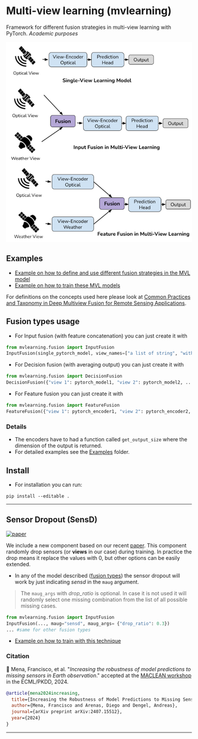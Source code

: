 # Multi-view learning (mvlearning)
Framework for different fusion strategies in multi-view learning with PyTorch. _Academic purposes_

![Multi-view Learning](imgs/illustration.png)

## Examples
* [Example on how to define and use different fusion strategies in the MVL model](./examples/different_fusion_strategies.ipynb)
* [Example on how to train these MVL models](./examples/train_examples.ipynb)

For definitions on the concepts used here please look at [Common Practices and Taxonomy in Deep Multiview Fusion for Remote Sensing Applications](https://ieeexplore.ieee.org/document/10418966).


## Fusion types usage
* For Input fusion (with feature concatenation) you can just create it with
```python
from mvlearning.fusion import InputFusion
InputFusion(single_pytorch_model, view_names=["a list of string", "with the names of the views"])
```
* For Decision fusion (with averaging output) you can just create it with
```python
from mvlearning.fusion import DecisionFusion
DecisionFusion({"view 1": pytorch_model1, "view 2": pytorch_model2, ...})
```
* For Feature fusion you can just create it with
```python
from mvlearning.fusion import FeatureFusion
FeatureFusion({"view 1": pytorch_encoder1, "view 2": pytorch_encoder2, ...}, pytorch_merge_module, pytorch_model_head)
```

### Details
* The encoders have to had a function called ```get_output_size``` where the dimension of the output is returned.
* For detailed examples see the [Examples](./examples) folder.


## Install

* For installation you can run:
```
pip install --editable .
```

---

## Sensor Dropout (SensD)

[![paper](https://img.shields.io/badge/arXiv-2407.15512-D12424)](https://www.arxiv.org/abs/2407.15512) 

We include a new component based on our recent [paper](#citation). This component randomly drop sensors (or **views** in our case) during training. In practice the drop means it replace the values with 0, but other options can be easily extended. 

* In any of the model described ([fusion types](#fusion-types-usage)) the sensor dropout will work by just indicating *sensd* in the ``maug`` argument.  
> The ``maug_args`` with *drop_ratio* is optional. In case it is not used it will randomly select one missing combination from the list of all possible missing cases.
```python
from mvlearning.fusion import InputFusion
InputFusion(..., maug="sensd", maug_args= {"drop_ratio": 0.3})
... #same for other fusion types
```

* [Example on how to train with this technique](./examples/maug_training.ipynb)


### Citation
:scroll: Mena, Francisco, et al. "*Increasing the robustness of model predictions to missing sensors in Earth observation*." accepted at the [MACLEAN workshop](https://sites.google.com/view/maclean24) in the ECML/PKDD, 2024.
```bibtex
@article{mena2024increasing,
  title={Increasing the Robustness of Model Predictions to Missing Sensors in Earth Observation},
  author={Mena, Francisco and Arenas, Diego and Dengel, Andreas},
  journal={arXiv preprint arXiv:2407.15512},
  year={2024}
}
```

---



